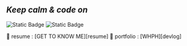 ## _Keep calm & code on_

![Static Badge](https://img.shields.io/badge/job-Fullstack%20developer-blue) ![Static Badge](https://img.shields.io/badge/year-3-blue)

📜 resume :  [GET TO KNOW ME][resume]
📜 portfolio : [WHPH][devlog]

